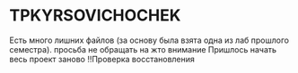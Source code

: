 # TPKYRSOVICHOCHEK
Есть много лишних файлов (за основу была взята одна из лаб прошлого семестра). просьба не обращать на жто внимание
Пришлось начать весь проект заново 
!!Проверка восстановления